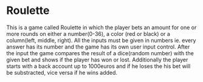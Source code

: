 # Roulette
This is a game called Roulette in which the player bets an amount for one 
or more rounds on either a number(0-36), a color (red or black) or a 
column(left, middle, right).
All the inputs must be given in numbers ie. every answer has its number and 
the game has its own user input control. After the input the game compares the
result of a dice(random number) with the given bet and shows if the player has
won or lost. Additionally the player starts with a back account up to 1000euros
and if he loses the his bet will be substracted, vice versa if he wins added.
